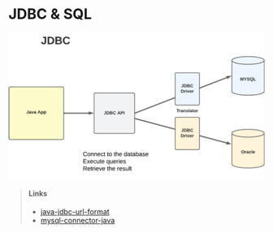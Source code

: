 # JDBC & SQL 


![jdbc](jdbc.jpeg)

>#### Links
> - [java-jdbc-url-format](https://www.baeldung.com/java-jdbc-url-format)  
> - [mysql-connector-java](https://mvnrepository.com/artifact/mysql/mysql-connector-java/8.0.31)  
> 